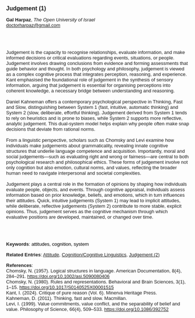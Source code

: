 <!DOCTYPE html><html lang="en"><head><title="Judgement (1)"></head>
<body><p><font face="Poppins, Calibri, sans-serif" size="3"><b>Judgement (1)</b></font></p>
<p><font face="Poppins, Calibri, sans-serif" size="2"><b>Gal Harpaz</b>, <i>The Open University of Israel</i><br><a href="mailto:doctorharpaz@gmail.com" target="blank">doctorharpaz@gmail.com</a></font></p>
<p><font face="Poppins, Calibri, sans-serif" size="2"><br><br><br>Judgement is the capacity to recognise relationships, evaluate information, and make informed decisions or critical evaluations regarding events, situations, or people. Judgement involves drawing conclusions from evidence and forming assessments that guide behavior and thought. In both psychology and philosophy, judgement is viewed as a complex cognitive process that integrates perception, reasoning, and experience. Kant emphasised the foundational role of judgement in the synthesis of sensory information, arguing that judgement is essential for organising perceptions into coherent knowledge, a necessary bridge between understanding and reasoning.<br><br>Daniel Kahneman offers a contemporary psychological perspective in Thinking, Fast and Slow, distinguishing between System 1 (fast, intuitive, automatic thinking) and System 2 (slow, deliberate, effortful thinking). Judgement derived from System 1 tends to rely on heuristics and is prone to biases, while System 2 supports more reflective, analytic judgement. This dual-system model helps explain why people often make snap decisions that deviate from rational norms.<br><br>From a linguistic perspective, scholars such as Chomsky and Levi examine how individuals make judgements about grammaticality, revealing innate cognitive structures that underlie language competence and acquisition. Importantly, moral and social judgements—such as evaluating right and wrong or fairness—are central to both psychological research and philosophical ethics. These forms of judgement involve not only cognition but also emotion, cultural norms, and values, reflecting the broader human need to navigate interpersonal and societal complexities.<br><br>Judgement plays a central role in the formation of opinions by shaping how individuals evaluate people, objects, and events. Through cognitive appraisal, individuals assess information based on prior knowledge, beliefs, and emotions, which in turn influences their attitudes. Quick, intuitive judgements (System 1) may lead to implicit attitudes, while deliberate, reflective judgements (System 2) contribute to more stable, explicit opinions. Thus, judgement serves as the cognitive mechanism through which evaluative positions are developed, maintained, or changed over time.<br><br><br><br></font></p>
<p><font face="Poppins, Calibri, sans-serif" size="2"><b>Keywords</b>: </span></span></font></font></span></font><font color="#000000"><span style="text-decoration: none"><font face="calibri, sans-serif"><font size="2" style="font-size: 10pt"><span style="letter-spacing: -0.1pt"><span lang="en-gb">a</span></span></font></font></span></font><font color="#000000"><span style="text-decoration: none"><font face="calibri, sans-serif"><font size="2" style="font-size: 10pt"><span style="letter-spacing: -0.1pt"><span lang="en-gb">ttitudes, cognition, system</span></span></font></font></span></font></font></p>
<p><font face="Poppins, Calibri, sans-serif" size="2"><b>Related Entries</b>: <a href="./attitude.html">Attitude</a>, <a href="./cognition-cognitive-linguistics.html">Cognition/Cognitive Linguistics</a>, <a href="./judgement-(2).html">Judgement (2)</a></font></p>
<p><font face="Poppins, Calibri, sans-serif" size="2"><b>References</b>:<br>Chomsky, N. (1957). Logical structures in language. American Documentation, 8(4), 284–291. <a href="https://doi.org/10.1002/asi.5090080406" target="_blank">https://doi.org/10.1002/asi.5090080406</a><br>Chomsky, N. (1980). Rules and representations. Behavioral and Brain Sciences, 3(1), 1–15. <a href="https://doi.org/10.1017/S0140525X00001515" target="_blank">https://doi.org/10.1017/S0140525X00001515</a><br>Kant, I. (2024). Critique of pure reason (Vol. 6). Minerva Heritage Press.‏ <br>Kahneman, D. (2011). Thinking, fast and slow. Macmillan.‏<br>Levi, I. (1999). Value commitments, value conflict, and the separability of belief and value. Philosophy of Science, 66(4), 509–533. <a href="https://doi.org/10.1086/392752" target="_blank">https://doi.org/10.1086/392752</a></font></p>
</body>